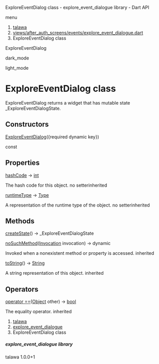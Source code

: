 




ExploreEventDialog class - explore\_event\_dialogue library - Dart API







menu

1. [talawa](../index.html)
2. [views/after\_auth\_screens/events/explore\_event\_dialogue.dart](../file-___home_harshil_Desktop_open-source_palisadoes_talawa_lib_views_after_auth_screens_events_explore_event_dialogue/)
3. ExploreEventDialog class

ExploreEventDialog


dark\_mode

light\_mode




# ExploreEventDialog class


ExploreEventDialog returns a widget that has mutable state \_ExploreEventDialogState.


## Constructors

[ExploreEventDialog](../file-___home_harshil_Desktop_open-source_palisadoes_talawa_lib_views_after_auth_screens_events_explore_event_dialogue/ExploreEventDialog/ExploreEventDialog.html)({required dynamic key})

const



## Properties

[hashCode](https://api.flutter.dev/flutter/dart-core/Object/hashCode.html)
→ [int](https://api.flutter.dev/flutter/dart-core/int-class.html)

The hash code for this object.
no setterinherited

[runtimeType](https://api.flutter.dev/flutter/dart-core/Object/runtimeType.html)
→ [Type](https://api.flutter.dev/flutter/dart-core/Type-class.html)

A representation of the runtime type of the object.
no setterinherited



## Methods

[createState](../file-___home_harshil_Desktop_open-source_palisadoes_talawa_lib_views_after_auth_screens_events_explore_event_dialogue/ExploreEventDialog/createState.html)()
→ \_ExploreEventDialogState



[noSuchMethod](https://api.flutter.dev/flutter/dart-core/Object/noSuchMethod.html)([Invocation](https://api.flutter.dev/flutter/dart-core/Invocation-class.html) invocation)
→ dynamic


Invoked when a nonexistent method or property is accessed.
inherited

[toString](https://api.flutter.dev/flutter/dart-core/Object/toString.html)()
→ [String](https://api.flutter.dev/flutter/dart-core/String-class.html)


A string representation of this object.
inherited



## Operators

[operator ==](https://api.flutter.dev/flutter/dart-core/Object/operator_equals.html)([Object](https://api.flutter.dev/flutter/dart-core/Object-class.html) other)
→ [bool](https://api.flutter.dev/flutter/dart-core/bool-class.html)


The equality operator.
inherited



 


1. [talawa](../index.html)
2. [explore\_event\_dialogue](../file-___home_harshil_Desktop_open-source_palisadoes_talawa_lib_views_after_auth_screens_events_explore_event_dialogue/)
3. ExploreEventDialog class

##### explore\_event\_dialogue library





talawa
1.0.0+1






